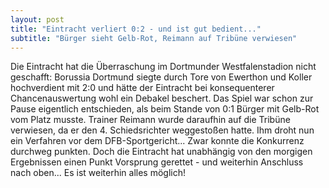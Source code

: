 ```yaml
---
layout: post
title: "Eintracht verliert 0:2 - und ist gut bedient..."
subtitle: "Bürger sieht Gelb-Rot, Reimann auf Tribüne verwiesen"
---
```


Die Eintracht hat die Überraschung im Dortmunder Westfalenstadion nicht geschafft: Borussia Dortmund siegte durch Tore von Ewerthon und Koller hochverdient mit 2:0 und hätte der Eintracht bei konsequenterer Chancenauswertung wohl ein Debakel beschert. Das Spiel war schon zur Pause eigentlich entschieden, als beim Stande von 0:1 Bürger mit Gelb-Rot vom Platz musste. Trainer Reimann wurde daraufhin auf die Tribüne verwiesen, da er den 4. Schiedsrichter weggestoßen hatte. Ihm droht nun ein Verfahren vor dem DFB-Sportgericht... Zwar konnte die Konkurrenz durchweg punkten. Doch die Eintracht hat unabhängig von den morgigen Ergebnissen einen Punkt Vorsprung gerettet - und weiterhin Anschluss nach oben... Es ist weiterhin alles möglich!



